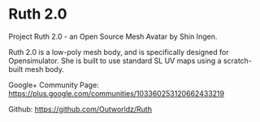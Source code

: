 # Ruth 2.0
Project Ruth 2.0 - an Open Source Mesh Avatar by Shin Ingen.

Ruth 2.0 is a low-poly mesh body,  and is specifically designed for Opensimulator. She is built to use standard SL UV maps using a scratch-built mesh body. 

Google+ Community Page:
https://plus.google.com/communities/103360253120662433219

Github:
https://github.com/Outworldz/Ruth
